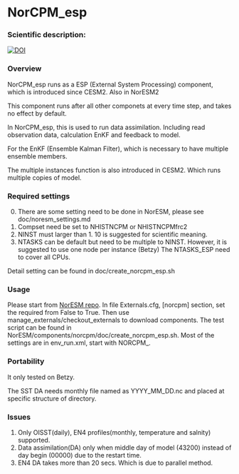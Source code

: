 # NorCPM_esp
### Scientific description:
  [![DOI](https://zenodo.org/badge/DOI/10.5281/zenodo.1169902.svg)](https://doi.org/10.5281/zenodo.1169902)

### Overview
  NorCPM_esp runs as a ESP (External System Processing) component, which is introduced since CESM2. Also in NorESM2

  This component runs after all other componets at every time step, and takes no effect by default.

  In NorCPM_esp, this is used to run data assimilation. Including read observation data, calculation EnKF and feedback to model.

  For the EnKF (Ensemble Kalman Filter), which is necessary to have multiple ensemble members. 

  The multiple instances function is also introduced in CESM2. Which runs multiple copies of model.


### Required settings
  0. There are some setting need to be done in NorESM, please see doc/noresm_settings.md
  1. Compset need be set to NHISTNCPM or NHISTNCPMfrc2
  2. NINST must larger than 1. 10 is suggested for scientific meaning.
  3. NTASKS can be default but need to be multiple to NINST. 
     However, it is suggested to use one node per instance (Betzy)
     The NTASKS_ESP need to cover all CPUs.

  Detail setting can be found in doc/create_norcpm_esp.sh

### Usage
  Please start from [NorESM repo](https://github.com/NorESMhub/NorESM). 
  In file Externals.cfg, [norcpm] section, set the required from False to True.
  Then use manage_externals/checkout_externals to download components.
  The test script can be found in NorESM/components/norcpm/doc/create_norcpm_esp.sh.
  Most of the settings are in env_run.xml, start with NORCPM_.

### Portability
  It only tested on Betzy.

  The SST DA needs monthly file named as YYYY_MM_DD.nc and placed at specific structure of directory.

### Issues
  1. Only OISST(daily), EN4 profiles(monthly, temperature and salnity) supported.
  2. Data assimilation(DA) only when middle day of model (43200) instead of day begin (00000) due to the restart time.
  3. EN4 DA takes more than 20 secs. Which is due to parallel method.
